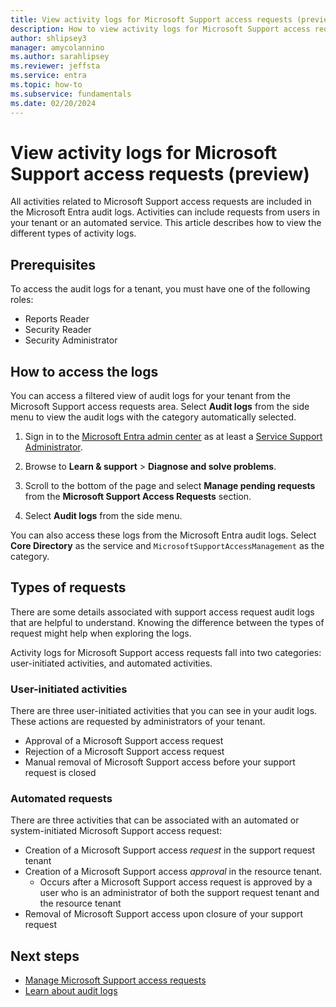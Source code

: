 ```yaml
---
title: View activity logs for Microsoft Support access requests (preview)
description: How to view activity logs for Microsoft Support access requests.
author: shlipsey3
manager: amycolannino
ms.author: sarahlipsey
ms.reviewer: jeffsta
ms.service: entra
ms.topic: how-to
ms.subservice: fundamentals
ms.date: 02/20/2024
---
```

# View activity logs for Microsoft Support access requests (preview)

All activities related to Microsoft Support access requests are included in the Microsoft Entra audit logs. Activities can include requests from users in your tenant or an automated service. This article describes how to view the different types of activity logs.

## Prerequisites

To access the audit logs for a tenant, you must have one of the following roles: 

- Reports Reader
- Security Reader
- Security Administrator

## How to access the logs

You can access a filtered view of audit logs for your tenant from the Microsoft Support access requests area. Select **Audit logs** from the side menu to view the audit logs with the category automatically selected.

1. Sign in to the [Microsoft Entra admin center](https://entra.microsoft.com) as at least a [Service Support Administrator](../identity/role-based-access-control/permissions-reference.md#service-support-administrator).

1. Browse to **Learn & support** > **Diagnose and solve problems**.

1. Scroll to the bottom of the page and select **Manage pending requests** from the **Microsoft Support Access Requests** section.

1. Select **Audit logs** from the side menu.

You can also access these logs from the Microsoft Entra audit logs. Select **Core Directory** as the service and `MicrosoftSupportAccessManagement` as the category.

## Types of requests

There are some details associated with support access request audit logs that are helpful to understand. Knowing the difference between the types of request might help when exploring the logs.

Activity logs for Microsoft Support access requests fall into two categories: user-initiated activities, and automated activities.

### User-initiated activities

There are three user-initiated activities that you can see in your audit logs. These actions are requested by administrators of your tenant.

- Approval of a Microsoft Support access request
- Rejection of a Microsoft Support access request
- Manual removal of Microsoft Support access before your support request is closed

### Automated requests

There are three activities that can be associated with an automated or system-initiated Microsoft Support access request:

- Creation of a Microsoft Support access *request* in the support request tenant
- Creation of a Microsoft Support access *approval* in the resource tenant.
    - Occurs after a Microsoft Support access request is approved by a user who is an administrator of both the support request tenant and the resource tenant
- Removal of Microsoft Support access upon closure of your support request

## Next steps

- [Manage Microsoft Support access requests](how-to-manage-support-access-requests.md)
- [Learn about audit logs](~/identity/monitoring-health/concept-audit-logs.md)
